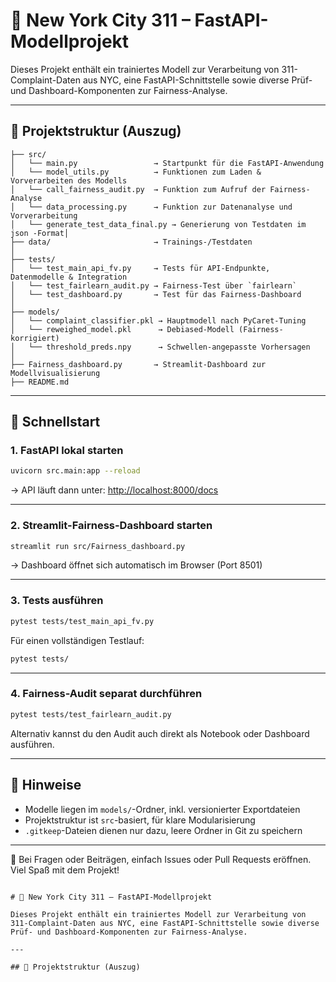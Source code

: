 
# 🗽 New York City 311 – FastAPI-Modellprojekt

Dieses Projekt enthält ein trainiertes Modell zur Verarbeitung von 311-Complaint-Daten aus NYC, eine FastAPI-Schnittstelle sowie diverse Prüf- und Dashboard-Komponenten zur Fairness-Analyse.

---

## 📁 Projektstruktur (Auszug)

```
├── src/
│   └── main.py                 → Startpunkt für die FastAPI-Anwendung
│   └── model_utils.py          → Funktionen zum Laden & Vorverarbeiten des Modells
│   └── call_fairness_audit.py  → Funktion zum Aufruf der Fairness-Analyse
│   └── data_processing.py      → Funktion zur Datenanalyse und Vorverarbeitung
│   └── generate_test_data_final.py → Generierung von Testdaten im json -Format│
├── data/                       → Trainings-/Testdaten
│
├── tests/
│   └── test_main_api_fv.py     → Tests für API-Endpunkte, Datenmodelle & Integration
│   └── test_fairlearn_audit.py → Fairness-Test über `fairlearn`
│   └── test_dashboard.py       → Test für das Fairness-Dashboard
│
├── models/
│   └── complaint_classifier.pkl → Hauptmodell nach PyCaret-Tuning
│   └── reweighed_model.pkl      → Debiased-Modell (Fairness-korrigiert)
│   └── threshold_preds.npy      → Schwellen-angepasste Vorhersagen
│
├── Fairness_dashboard.py       → Streamlit-Dashboard zur Modellvisualisierung
├── README.md
```

---

## 🚀 Schnellstart

### 1. FastAPI lokal starten

```bash
uvicorn src.main:app --reload
```

→ API läuft dann unter: [http://localhost:8000/docs](http://localhost:8000/docs)

---

### 2. Streamlit-Fairness-Dashboard starten

```bash
streamlit run src/Fairness_dashboard.py
```

→ Dashboard öffnet sich automatisch im Browser (Port 8501)

---

### 3. Tests ausführen

```bash
pytest tests/test_main_api_fv.py
```

Für einen vollständigen Testlauf:

```bash
pytest tests/
```

---

### 4. Fairness-Audit separat durchführen

```bash
pytest tests/test_fairlearn_audit.py
```

Alternativ kannst du den Audit auch direkt als Notebook oder Dashboard ausführen.

---

## 🧠 Hinweise

- Modelle liegen im `models/`-Ordner, inkl. versionierter Exportdateien
- Projektstruktur ist `src`-basiert, für klare Modularisierung
- `.gitkeep`-Dateien dienen nur dazu, leere Ordner in Git zu speichern

---

📝 Bei Fragen oder Beiträgen, einfach Issues oder Pull Requests eröffnen. Viel Spaß mit dem Projekt!
```

# 🗽 New York City 311 – FastAPI-Modellprojekt

Dieses Projekt enthält ein trainiertes Modell zur Verarbeitung von 311-Complaint-Daten aus NYC, eine FastAPI-Schnittstelle sowie diverse Prüf- und Dashboard-Komponenten zur Fairness-Analyse.

---

## 📁 Projektstruktur (Auszug)

